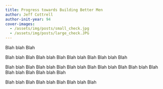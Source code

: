 ```yaml
---
title: Progress towards Building Better Men
author: Jeff Cottrell
author-init-year: 94
cover-images:
  - /assets/img/posts/small_check.jpg
  - /assets/img/posts/large_check.JPG
---
```

Blah blah Blah

<!-- excerpt -->

Blah blah Blah
Blah blah Blah
Blah blah Blah
Blah blah Blah

Blah blah Blah
Blah blah Blah
Blah blah Blah
Blah blah Blah
Blah blah Blah
Blah blah Blah
Blah blah Blah

Blah blah Blah
Blah blah Blah
Blah blah Blah
